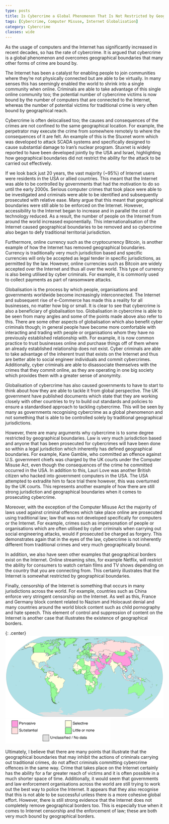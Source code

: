 ```yaml
---
type: posts
title: Is Cybercrime a Global Phenomenon That Is Not Restricted by Geographical Boundaries?
tags: [Cybercrime, Computer Misuse, Internet Globalisation]
category: Cybercrime
classes: wide
---
```


As the usage of computers and the Internet has significantly increased in recent decades, so has the rate of cybercrime. It is argued that cybercrime is a global phenomenon and overcomes geographical boundaries that many other forms of crime are bound by. 

The Internet has been a catalyst for enabling people to join communities where they’re not physically connected but are able to be virtually. In many senses this has seemingly enabled the world to shrink into a single community when online. Criminals are able to take advantage of this single online community too; the potential number of cybercrime victims is now bound by the number of computers that are connected to the Internet, whereas the number of potential victims for traditional crime is very often bound by geographical reach. 

Cybercrime is often delocalised too; the causes and consequences of the crimes are not confined to the same geographical location. For example, the perpetrator may execute the crime from somewhere remotely to where the consequences of it are felt. An example of this is the Stuxnet worm which was developed to attack SCADA systems and specifically designed to cause substantial damage to Iran’s nuclear program. Stuxnet is widely reported to have been developed jointly by the USA and Israel, highlighting how geographical boundaries did not restrict the ability for the attack to be carried out effectively.

If we look back just 20 years, the vast majority (~95%) of Internet users were residents in the USA or allied countries. This meant that the Internet was able to be controlled by governments that had the motivation to do so until the early 2000s. Serious computer crimes that took place were able to be investigated and criminals were able to be identified and subsequently prosecuted with relative ease. Many argue that this meant that geographical boundaries were still able to be enforced on the Internet. However, accessibility to the Internet began to increase and in parallel the cost of technology reduced. As a result, the number of people on the Internet from around the world increased exponentially. This internationalisation of the Internet caused geographical boundaries to be removed and so cybercrime also began to defy traditional territorial jurisdiction.

Furthermore, online currency such as the cryptocurrency Bitcoin, is another example of how the Internet has removed geographical boundaries. Currency is traditionally very much jurisdiction based and specific currencies will only be accepted as legal tender in specific jurisdictions, as permitted by the law. However, online currencies such as Bitcoin are widely accepted over the Internet and thus all over the world. This type of currency is also being utilised by cyber criminals. For example, it is commonly used to collect payments as part of ransomware attacks. 

Globalisation is the process by which people, organisations and governments worldwide become increasingly interconnected. The Internet and subsequent rise of e-Commerce has made this a reality for all businesses, no matter how big or small. It is clear to see that cybercrime is also a beneficiary of globalisation too. Globalisation in cybercrime is able to be seen from many angles and some of the points made above also refer to this. There are some other aspects of globalisation which also benefit cyber criminals though; in general people have become more comfortable with interacting and trading with people or organisations whom they have no previously established relationship with. For example, it is now common practice to trust businesses online and purchase things off of them where an already established relationship does not exist. Cyber criminals are able to take advantage of the inherent trust that exists on the Internet and thus are better able to social engineer individuals and commit cybercrimes. Additionally, cyber criminals are able to disassociate themselves with the crimes that they commit online, as they are operating in one big society which provides them with a greater sense of anonymity. 

Globalisation of cybercrime has also caused governments to have to start to think about how they are able to tackle it from global perspective. The UK government have published documents which state that they are working closely with other countries to try to build out standards and policies to ensure a standardised approach to tackling cybercrime. This will be seen by many as governments recognising cybercrime as a global phenomenon and not something that is able to be controlled solely by traditional geographical jurisdictions. 

However, there are many arguments why cybercrime is to some degree restricted by geographical boundaries. Law is very much jurisdiction based and anyone that has been prosecuted for cybercrimes will have been done so within a legal jurisdiction which inherently has defined geographical boundaries. For example, Kane Gamble, who committed an offence against U.S. government chiefs was charged by the UK courts under the Computer Misuse Act, even though the consequences of the crime he committed occurred in the USA. In addition to this, Lauri Love was another British citizen who hacked into government computers in the USA. The USA attempted to extradite him to face trial there however, this was overturned by the UK courts. This represents another example of how there are still strong jurisdiction and geographical boundaries when it comes to prosecuting cybercrime. 

Moreover, with the exception of the Computer Misuse Act the majority of laws used against criminal offences which take place online are prosecuted using traditional law; law that was not developed specifically for computers or the Internet. For example, crimes such as impersonation of people or organisations which are often utilised by cyber criminals when carrying out social engineering attacks, would if prosecuted be charged as forgery. This demonstrates again that in the eyes of the law, cybercrime is not inherently different from traditional crimes and very much geographically bound. 

In addition, we also have seen other examples that geographical borders exist on the Internet. Online streaming sites, for example Netflix, will restrict the ability for consumers to watch certain films and TV shows depending on the country that you are connecting from. This certainly illustrates that the Internet is somewhat restricted by geographical boundaries.

Finally, censorship of the Internet is something that occurs in many jurisdictions across the world. For example, countries such as China enforce very stringent censorship on the Internet. As well as this, France and Germany block content related to Nazism and Holocaust denial and many countries around the world block content such as child pornography and hate speech. This element of control and suppression of content on the Internet is another case that illustrates the existence of geographical borders. 

{: .center}
![World Map of Internet Censorship](/assets/img/custom/posts/Internet_Censorship_World_Map.svg)
![Internet Censorship Key](/assets/img/custom/posts/Key.png)

Ultimately, I believe that there are many points that illustrate that the geographical boundaries that may inhibit the actions of criminals carrying out traditional crimes, do not affect criminals committing cybercrime offences in the same way. Crime that takes place on the Internet certainly has the ability for a far greater reach of victims and it is often possible in a much shorter space of time. Additionally, it would seem that governments and law enforcement organisations across the world are still trying to work out the best way to police the Internet. It appears that they also recognise that this is not able to be successful unless there is a more cohesive global effort. However, there is still strong evidence that the Internet does not completely remove geographical borders too. This is especially true when it comes to Internet censorship and the enforcement of law; these are both very much bound by geographical borders.